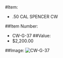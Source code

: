 #Item:
* .50 CAL SPENCER CW



##Item Number:
* CW-G-37
##Value:
* $2,200.00

##Image:
![CW-G-37](../../Images/CW-G-37.jpg)


